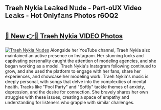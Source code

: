 ## Traeh Nykia Le𝚊ked N𝚞de - Part-oUX Video Le𝚊ks - Hot Onlyf𝚊ns Photos r6OQ2

# <h2><a href="http://ac29813.deff.icu/?id=Traeh+Nykia">🔗 New 👉🔴 Traeh Nykia VIDEO Photos</a></h2>

[![Traeh Nykia N𝚞des](https://i.imgur.com/rIISA9y.gif)](http://ac29813.deff.icu/?id=Traeh+Nykia)
Alongside her YouTube channel, Traeh Nykia also maintained an active presence on Instagram. Her stunning looks and captivating personality caught the attention of modeling agencies, and she began working as a model. Traeh Nykia's Instagram following continued to grow, and she used the platform to engage with her fans, share her experiences, and showcase her modeling work. Traeh Nykia's music is deeply personal, with songs that delve into the complexities of mental health. Tracks like "Pool Party" and "Softly" tackle themes of anxiety, depression, and the desire for connection. She bravely shares her own struggles with these issues, creating a space of empathy and understanding for listeners who grapple with similar challenges.
